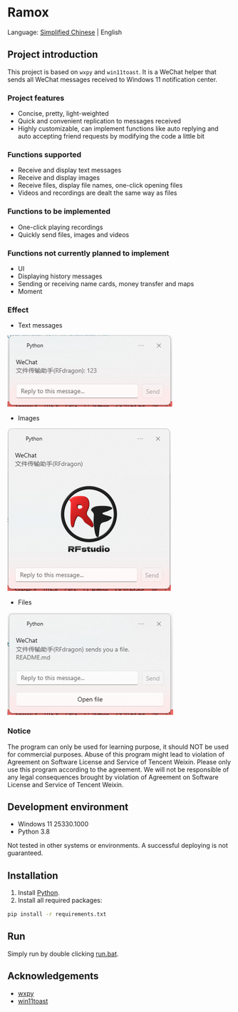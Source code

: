 # Ramox

Language: [Simplified Chinese](README.md) | English

## Project introduction

This project is based on `wxpy` and `win11toast`. It is a WeChat helper that sends all WeChat messages received to Windows 11 notification center.

### Project features

- Concise, pretty, light-weighted
- Quick and convenient replication to messages received
- Highly customizable, can implement functions like auto replying and auto accepting friend requests by modifying the code a little bit

### Functions supported

- Receive and display text messages
- Receive and display images
- Receive files, display file names, one-click opening files
- Videos and recordings are dealt the same way as files

### Functions to be implemented

- One-click playing recordings
- Quickly send files, images and videos

### Functions not currently planned to implement

- UI
- Displaying history messages
- Sending or receiving name cards, money transfer and maps
- Moment

### Effect

- Text messages

![Text](Images/text.png)

- Images

![Image](Images/image.png)

- Files

![Image](Images/file.png)

### Notice

The program can only be used for learning purpose, it should NOT be used for commercial purposes. Abuse of this program might lead to violation of Agreement on Software License and Service of Tencent Weixin. Please only use this program according to the agreement. We will not be responsible of any legal consequences brought by violation of Agreement on Software License and Service of Tencent Weixin.

## Development environment

- Windows 11 25330.1000
- Python 3.8

Not tested in other systems or environments. A successful deploying is not guaranteed.

## Installation

1. Install [Python](https://www.python.org/).
2. Install all required packages:
```bash
pip install -r requirements.txt
```

## Run

Simply run by double clicking [run.bat](run.bat).

## Acknowledgements

- [wxpy](https://github.com/youfou/wxpy)
- [win11toast](https://github.com/GitHub30/win11toast)